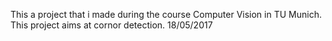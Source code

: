 This a project that i made during the course Computer Vision in TU Munich. This project aims at cornor detection. 
18/05/2017 
